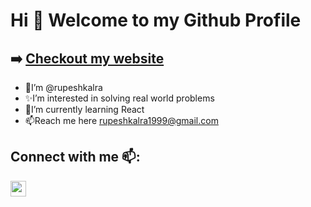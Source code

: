 # Hi 👋 Welcome to my Github Profile
## ➡️ [Checkout my website](https://rupesh-kalra.netlify.app/)
- 👋I’m @rupeshkalra
- ✨I’m interested in solving real world problems
- 🌱I’m currently learning React
- 📫Reach me here rupeshkalra1999@gmail.com
## Connect with me 📫:
<a href="https://www.linkedin.com/in/rupesh-kalra-5a4a00152/"><img src="https://img.shields.io/badge/linkedin-%230077B5.svg?&style=for-the-badge&logo=linkedin&logoColor=white" height=25></a>
 
<!---
rupeshkalra/rupeshkalra is a ✨special ✨ repository because its `README.md` (this file) appears on your GitHub profile.
You can click the Preview link to take a look at your changes.
--->
